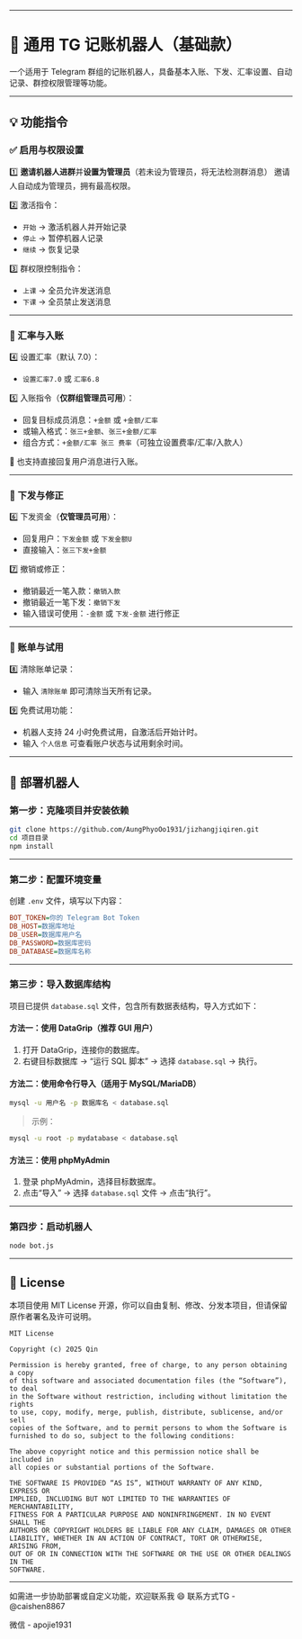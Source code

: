 

------

# 📒 通用 TG 记账机器人（基础款）

一个适用于 Telegram 群组的记账机器人，具备基本入账、下发、汇率设置、自动记录、群控权限管理等功能。

------

## 💡 功能指令

### ✅ 启用与权限设置

1️⃣ **邀请机器人进群**并**设置为管理员**（若未设为管理员，将无法检测群消息）
 邀请人自动成为管理员，拥有最高权限。

2️⃣ 激活指令：

- `开始` → 激活机器人并开始记录
- `停止` → 暂停机器人记录
- `继续` → 恢复记录

3️⃣ 群权限控制指令：

- `上课` → 全员允许发送消息
- `下课` → 全员禁止发送消息

------

### 💱 汇率与入账

4️⃣ 设置汇率（默认 7.0）：

- `设置汇率7.0` 或 `汇率6.8`

5️⃣ 入账指令（**仅群组管理员可用**）：

- 回复目标成员消息：`+金额` 或 `+金额/汇率`
- 或输入格式：`张三+金额`、`张三+金额/汇率`
- 组合方式：`+金额/汇率 张三 费率`（可独立设置费率/汇率/入款人）

📌 也支持直接回复用户消息进行入账。

------

### 💸 下发与修正

6️⃣ 下发资金（**仅管理员可用**）：

- 回复用户：`下发金额` 或 `下发金额U`
- 直接输入：`张三下发+金额`

7️⃣ 撤销或修正：

- 撤销最近一笔入款：`撤销入款`
- 撤销最近一笔下发：`撤销下发`
- 输入错误可使用：`-金额` 或 `下发-金额` 进行修正

------

### 🧹 账单与试用

8️⃣ 清除账单记录：

- 输入 `清除账单` 即可清除当天所有记录。

9️⃣ 免费试用功能：

- 机器人支持 24 小时免费试用，自激活后开始计时。
- 输入 `个人信息` 可查看账户状态与试用剩余时间。

------

## 🚀 部署机器人

### 第一步：克隆项目并安装依赖

```bash
git clone https://github.com/AungPhyoOo1931/jizhangjiqiren.git
cd 项目目录
npm install
```

------

### 第二步：配置环境变量

创建 `.env` 文件，填写以下内容：

```ini
BOT_TOKEN=你的 Telegram Bot Token
DB_HOST=数据库地址
DB_USER=数据库用户名
DB_PASSWORD=数据库密码
DB_DATABASE=数据库名称
```

------

### 第三步：导入数据库结构

项目已提供 `database.sql` 文件，包含所有数据表结构，导入方式如下：

#### 方法一：使用 DataGrip（推荐 GUI 用户）

1. 打开 DataGrip，连接你的数据库。
2. 右键目标数据库 → “运行 SQL 脚本” → 选择 `database.sql` → 执行。

#### 方法二：使用命令行导入（适用于 MySQL/MariaDB）

```bash
mysql -u 用户名 -p 数据库名 < database.sql
```

> 示例：

```bash
mysql -u root -p mydatabase < database.sql
```

#### 方法三：使用 phpMyAdmin

1. 登录 phpMyAdmin，选择目标数据库。
2. 点击“导入” → 选择 `database.sql` 文件 → 点击“执行”。

------

### 第四步：启动机器人

```bash
node bot.js
```

------

## 📝 License

本项目使用 MIT License 开源，你可以自由复制、修改、分发本项目，但请保留原作者署名及许可说明。

```
MIT License

Copyright (c) 2025 Qin

Permission is hereby granted, free of charge, to any person obtaining a copy
of this software and associated documentation files (the “Software”), to deal
in the Software without restriction, including without limitation the rights
to use, copy, modify, merge, publish, distribute, sublicense, and/or sell
copies of the Software, and to permit persons to whom the Software is
furnished to do so, subject to the following conditions:

The above copyright notice and this permission notice shall be included in
all copies or substantial portions of the Software.

THE SOFTWARE IS PROVIDED “AS IS”, WITHOUT WARRANTY OF ANY KIND, EXPRESS OR
IMPLIED, INCLUDING BUT NOT LIMITED TO THE WARRANTIES OF MERCHANTABILITY,
FITNESS FOR A PARTICULAR PURPOSE AND NONINFRINGEMENT. IN NO EVENT SHALL THE
AUTHORS OR COPYRIGHT HOLDERS BE LIABLE FOR ANY CLAIM, DAMAGES OR OTHER
LIABILITY, WHETHER IN AN ACTION OF CONTRACT, TORT OR OTHERWISE, ARISING FROM,
OUT OF OR IN CONNECTION WITH THE SOFTWARE OR THE USE OR OTHER DEALINGS IN THE
SOFTWARE.
```

------

如需进一步协助部署或自定义功能，欢迎联系我 😄
联系方式TG - @caishen8867

微信 - apojie1931